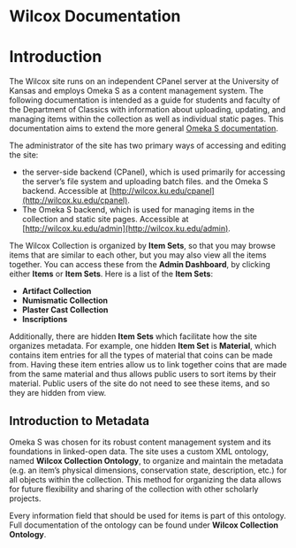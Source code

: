 # Wilcox Documentation

# Introduction

The Wilcox site runs on an independent CPanel server at the University of Kansas and employs Omeka S as a content management system. The following documentation is intended as a guide for students and faculty of the Department of Classics with information about uploading, updating, and managing items within the collection as well as individual static pages. This documentation aims to extend the more general [Omeka S documentation](https://omeka.org/s/docs/user-manual/). 

The administrator of the site has two primary ways of accessing and editing the site:

- the server-side backend (CPanel), which is used primarily for accessing the server’s file system and uploading batch files. and the Omeka S backend. Accessible at [http://wilcox.ku.edu/cpanel](http://wilcox.ku.edu/cpanel).
- The Omeka S backend, which is used for managing items in the collection and static site pages. Accessible at [http://wilcox.ku.edu/admin](http://wilcox.ku.edu/admin).

The Wilcox Collection is organized by **Item Sets**, so that you may browse items that are similar to each other, but you may also view all the items together. You can access these from the **Admin Dashboard**, by clicking either **Items** or **Item Sets**.
Here is a list of the **Item Sets**:

- **Artifact Collection**
- **Numismatic Collection**
- **Plaster Cast Collection**
- **Inscriptions**

Additionally, there are hidden **Item Sets** which facilitate how the site organizes metadata. For example, one hidden **Item Set** is **Material**, which contains item entries for all the types of material that coins can be made from. Having these item entries allow us to link together coins that are made from the same material and thus allows public users to sort items by their material. Public users of the site do not need to see these items, and so they are hidden from view.

## Introduction to Metadata

Omeka S was chosen for its robust content management system and its foundations in linked-open data. The site uses a custom XML ontology, named **Wilcox Collection Ontology**, to organize and maintain the metadata (e.g. an item’s physical dimensions, conservation state, description, etc.) for all objects within the collection. This method for organizing the data allows for future flexibility and sharing of the collection with other scholarly projects. 

Every information field that should be used for items is part of this ontology. Full documentation of the ontology can be found under **Wilcox Collection Ontology**.

